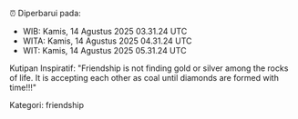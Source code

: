 ⏰ Diperbarui pada:
- WIB: Kamis, 14 Agustus 2025 03.31.24 UTC
- WITA: Kamis, 14 Agustus 2025 04.31.24 UTC
- WIT: Kamis, 14 Agustus 2025 05.31.24 UTC

Kutipan Inspiratif:
"Friendship is not finding gold or silver among the rocks of life. It is accepting each other as coal until diamonds are formed with time!!!"


Kategori: friendship

